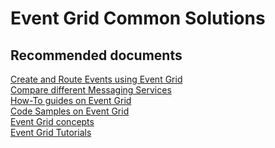 <properties
	pageTitle="advisory"
	description="advisory"
	service="microsoft.eventgrid"
	resource="namespaces"
	authors="ChiragPavecha"
	displayOrder=""
	selfHelpType="generic"
	supportTopicIds="32583169,32583163,32583165,32583161,32583168,32583170,32583160,32583166"
	resourceTags=""
	productPesIds="16263"
	cloudEnvironments="public,BlackForest,Fairfax"
/>

# Event Grid Common Solutions

## **Recommended documents**
[Create and Route Events using Event Grid](https://docs.microsoft.com/azure/event-grid/custom-event-quickstart)<br>
[Compare different Messaging Services](https://docs.microsoft.com/azure/event-grid/compare-messaging-services)<br>
[How-To guides on Event Grid](https://docs.microsoft.com/azure/event-grid/post-to-custom-topic)<br>
[Code Samples on Event Grid](https://azure.microsoft.com/resources/samples/?sort=0&service=event-grid)<br> 
[Event Grid concepts](https://docs.microsoft.com/azure/event-grid/concepts)<br>
[Event Grid Tutorials](https://docs.microsoft.com/azure/event-grid/monitor-virtual-machine-changes-event-grid-logic-app)